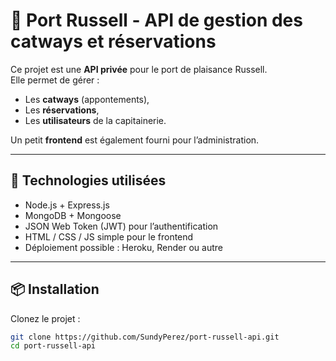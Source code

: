 # 🌊 Port Russell - API de gestion des catways et réservations

Ce projet est une **API privée** pour le port de plaisance Russell.  
Elle permet de gérer :
- Les **catways** (appontements),
- Les **réservations**,
- Les **utilisateurs** de la capitainerie.

Un petit **frontend** est également fourni pour l’administration.

---

## 🚀 Technologies utilisées
- Node.js + Express.js
- MongoDB + Mongoose
- JSON Web Token (JWT) pour l’authentification
- HTML / CSS / JS simple pour le frontend
- Déploiement possible : Heroku, Render ou autre

---

## 📦 Installation

Clonez le projet :

```bash
git clone https://github.com/SundyPerez/port-russell-api.git
cd port-russell-api
